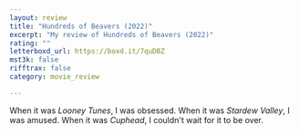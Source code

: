 ```yaml
---
layout: review
title: "Hundreds of Beavers (2022)"
excerpt: "My review of Hundreds of Beavers (2022)"
rating: ""
letterboxd_url: https://boxd.it/7quDBZ
mst3k: false
rifftrax: false
category: movie_review

---
```


When it was <i>Looney Tunes</i>, I was obsessed. When it was <i>Stardew Valley</i>, I was amused. When it was <i>Cuphead</i>, I couldn't wait for it to be over.